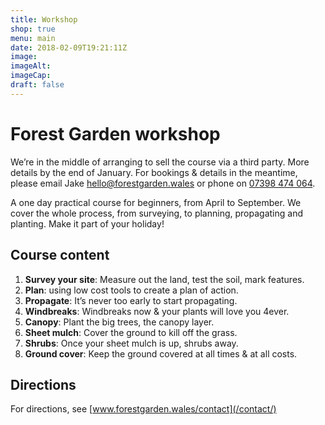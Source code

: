```yaml
---
title: Workshop
shop: true
menu: main
date: 2018-02-09T19:21:11Z
image: 
imageAlt: 
imageCap: 
draft: false
---
```


# Forest Garden workshop

We’re in the middle of arranging to sell the course via a third party. More details by the end of January. For bookings & details in the meantime, please email Jake [hello@forestgarden.wales](mailto:hello@forestgarden.wales) or phone on [07398 474 064](tel:+447398474064).

A one day practical course for beginners, from April to September. We cover the whole process, from surveying, to planning, propagating and planting. Make it part of your holiday!

## Course content

1. **Survey your site**: Measure out the land, test the soil, mark features.
2. **Plan**: using low cost tools to create a plan of action.
3. **Propagate**: It’s never too early to start propagating.
4. **Windbreaks**: Windbreaks now & your plants will love you 4ever.
5. **Canopy**: Plant the big trees, the canopy layer.
6. **Sheet mulch**: Cover the ground to kill off the grass.
7. **Shrubs**: Once your sheet mulch is up, shrubs away.
8. **Ground cover**: Keep the ground covered at all times & at all costs.

## Directions

For directions, see [www.forestgarden.wales/contact](/contact/)


